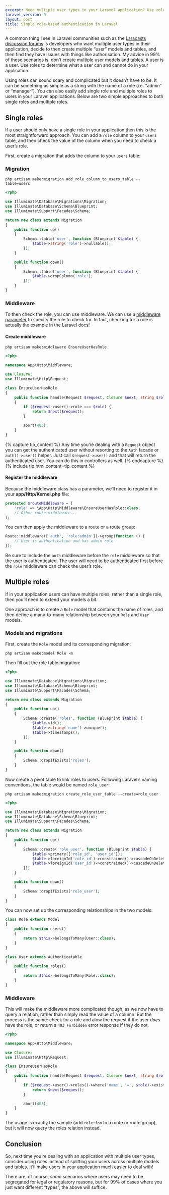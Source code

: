 ```yaml
---
excerpt: Need multiple user types in your Laravel application? Use roles instead of multiple user tables.
laravel_version: 9
layout: post
title: Simple role-based authentication in Laravel
---
```

A common thing I see in Laravel communities such as the [Laracasts discussion forums][1] is developers who want multiple user types in their application, decide to then create multiple “user” models and tables, and then find they have issues with things like authorisation. My advice in 99% of these scenarios is: don’t create multiple user models and tables. A user is a user. Use roles to determine what a user can and cannot do in your application.

Using roles can sound scary and complicated but it doesn’t have to be. It can be something as simple as a string with the name of a role (i.e. “admin” or “manager”). You can also easily add single role and multiple roles to users in your Laravel applications. Below are two simple approaches to both single roles and multiple roles.

## Single roles
If a user should only have a single role in your application then this is the most straightforward approach. You can add a `role` column to your `users` table, and then check the value of the column when you need to check a user’s role.

First, create a migration that adds the column to your `users` table:

### Migration
```
php artisan make:migration add_role_column_to_users_table --table=users
```
```php
<?php

use Illuminate\Database\Migrations\Migration;
use Illuminate\Database\Schema\Blueprint;
use Illuminate\Support\Facades\Schema;

return new class extends Migration
{
    public function up()
    {
        Schema::table('user', function (Blueprint $table) {
            $table->string('role')->nullable();
        });
    }

    public function down()
    {
        Schema::table('user', function (Blueprint $table) {
            $table->dropColumn('role');
        });
    }
}
```

### Middleware
To then check the role, you can use middleware. We can use a [middleware parameter][2] to specify the role to check for. In fact, checking for a role is actually the example in the Laravel docs!

#### Create middleware
```
php artisan make:middleware EnsureUserHasRole
```

```php
<?php

namespace App\Http\Middleware;

use Closure;
use Illuminate\Http\Request;

class EnsureUserHasRole
{
    public function handle(Request $request, Closure $next, string $role)
    {
        if ($request->user()->role === $role) {
            return $next($request);
        }

        abort(403);
    }
}
```

{% capture tip_content %}
Any time you’re dealing with a `Request` object you can get the authenticated user without resorting to the `Auth` facade or `auth()->user()` helper. Just call `$request->user()` and that will return the authenticated user. You can do this in controllers as well.
{% endcapture %}
{% include tip.html content=tip_content %}

#### Register the middleware
Because the middleware class has a parameter, we’ll need to register it in your **app/Http/Kernel.php** file:

```php
protected $routeMiddleware = [
    'role' => \App\Http\Middleware\EnsureUserHasRole::class,
    // Other route middleware...
];
```

You can then apply the middleware to a route or a route group:
```php
Route::middleware(['auth', 'role:admin'])->group(function () {
    // User is authentication and has admin role
});
```

Be sure to include the `auth` middleware before the `role` middleware so that the user is authenticated. The user will need to be authenticated first before the `role` middleware can check the user’s role.

## Multiple roles
If in your application users can have multiple roles, rather than a single role, then you’ll need to extend your models a bit.

One approach is to create a `Role` model that contains the name of roles, and then define a many-to-many relationship between your `Role` and `User` models.

### Models and migrations
First, create the `Role` model and its corresponding migration:

```
php artisan make:model Role -m
```

Then fill out the role table migration:

```php
<?php

use Illuminate\Database\Migrations\Migration;
use Illuminate\Database\Schema\Blueprint;
use Illuminate\Support\Facades\Schema;

return new class extends Migration
{
    public function up()
    {
        Schema::create('roles', function (Blueprint $table) {
            $table->id();
            $table->string('name')->unique();
            $table->timestamps();
        });
    }

    public function down()
    {
        Schema::dropIfExists('roles');
    }
}
```

Now create a pivot table to link roles to users. Following Laravel’s naming conventions, the table would be named `role_user`:

```
php artisan make:migration create_role_user_table --create=role_user
```
```php
<?php

use Illuminate\Database\Migrations\Migration;
use Illuminate\Database\Schema\Blueprint;
use Illuminate\Support\Facades\Schema;

return new class extends Migration
{
    public function up()
    {
        Schema::create('role_user', function (Blueprint $table) {
            $table->primary(['role_id', 'user_id']);
            $table->foreignId('role_id')->constrained()->cascadeOnDelete();
            $table->foreignId('user_id')->constrained()->cascadeOnDelete();
        });
    }

    public function down()
    {
        Schema::dropIfExists('role_user');
    }
}
```

You can now set up the corresponding relationships in the two models:

```php
class Role extends Model
{
    public function users()
    {
        return $this->belongsToMany(User::class);
    }
}
```
```php
class User extends Authenticatable
{
    public function roles()
    {
        return $this->belongsToMany(Role::class);
    }
}
```

### Middleware
This will make the middleware more complicated though, as we now have to query a relation, rather than simply read the value of a column. But the process is the same: check for a role and alow the request if the user _does_ have the role, or return a `403 Forbidden` error response if they do not.

```php
<?php

namespace App\Http\Middleware;

use Closure;
use Illuminate\Http\Request;

class EnsureUserHasRole
{
    public function handle(Request $request, Closure $next, string $role)
    {
        if ($request->user()->roles()->where('name', '=', $role)->exists()) {
            return $next($request);
        }

        abort(403);
    }
}
```

The usage is exactly the sample (add `role:foo` to a route or route group), but it will now query the roles relation instead.

## Conclusion
So, next time you’re dealing with an application with multiple user types, consider using roles instead of splitting your users across multiple models and tables. It’ll make users in your application much easier to deal with!

There are, of course, _some_ scenarios where users may need to be segregated for legal or regulatory reasons, but for 99% of cases where you just want different “types”, the above will suffice.

[1]: https://laracasts.com/discuss
[2]: https://laravel.com/docs/8.x/middleware#middleware-parameters
